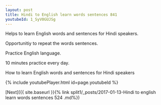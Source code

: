 ```yaml
---
layout: post
title: Hindi to English learn words sentences 841 
youtubeId: 1_SyV0GUJSg
---
```

 
 
Helps to learn English words and sentences for Hindi speakers.

Opportunitiy to repeat the words sentences. 

Practice English language. 
 
10 minutes practice every day. 
 
How to learn English words and sentences for Hindi speakers 
 
{% include youtubePlayer.html id=page.youtubeId %}
 
 
[Next]({{ site.baseurl }}{% link  split1/_posts/2017-01-13-Hindi to english learn words sentences 524 .md%})
 

